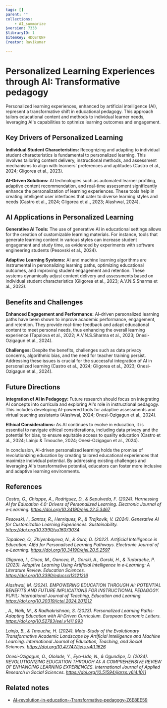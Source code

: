 ```yaml
---
tags: []
parent: ""
collections:
    - AI_summarize
$version: 7333
$libraryID: 1
$itemKey: 4DQSTQNF
Creator: Ravikumar

---
```

# Personalized Learning Experiences through AI: Transformative pedagogy

Personalized learning experiences, enhanced by artificial intelligence (AI), represent a transformative shift in educational pedagogy. This approach tailors educational content and methods to individual learner needs, leveraging AI's capabilities to optimize learning outcomes and engagement.

## Key Drivers of Personalized Learning

**Individual Student Characteristics:** Recognizing and adapting to individual student characteristics is fundamental to personalized learning. This involves tailoring content delivery, instructional methods, and assessment mechanisms to align with learners' preferences and aptitudes (Castro et al., 2024; Gligorea et al., 2023).

**AI-Driven Solutions:** AI technologies such as automated learner profiling, adaptive content recommendation, and real-time assessment significantly enhance the personalization of learning experiences. These tools help in creating intelligent user interfaces that cater to diverse learning styles and needs (Castro et al., 2024; Gligorea et al., 2023; Alashwal, 2024).

## AI Applications in Personalized Learning

**Generative AI Tools:** The use of generative AI in educational settings allows for the creation of customizable learning materials. For instance, tools that generate learning content in various styles can increase student engagement and study time, as evidenced by experiments with software engineering students (Pesovski et al., 2024).

**Adaptive Learning Systems:** AI and machine learning algorithms are instrumental in personalizing learning paths, optimizing educational outcomes, and improving student engagement and retention. These systems dynamically adjust content delivery and assessments based on individual student characteristics (Gligorea et al., 2023; A.V.N.S.Sharma et al., 2023).

## Benefits and Challenges

**Enhanced Engagement and Performance:** AI-driven personalized learning paths have been shown to improve academic performance, engagement, and retention. They provide real-time feedback and adapt educational content to meet personal needs, thus enhancing the overall learning experience (Tapalova et al., 2022; A.V.N.S.Sharma et al., 2023; Onesi-Ozigagun et al., 2024).

**Challenges:** Despite the benefits, challenges such as data privacy concerns, algorithmic bias, and the need for teacher training persist. Addressing these issues is crucial for the successful integration of AI in personalized learning (Castro et al., 2024; Gligorea et al., 2023; Onesi-Ozigagun et al., 2024).

## Future Directions

**Integration of AI in Pedagogy:** Future research should focus on integrating AI concepts into curricula and exploring AI's role in instructional pedagogy. This includes developing AI-powered tools for adaptive assessments and virtual teaching assistants (Alashwal, 2024; Onesi-Ozigagun et al., 2024).

**Ethical Considerations:** As AI continues to evolve in education, it is essential to navigate ethical considerations, including data privacy and the potential for bias, to ensure equitable access to quality education (Castro et al., 2024; Lainjo & Tmouche, 2024; Onesi-Ozigagun et al., 2024).

In conclusion, AI-driven personalized learning holds the promise of revolutionizing education by creating tailored educational experiences that maximize individual potential. By addressing existing challenges and leveraging AI's transformative potential, educators can foster more inclusive and adaptive learning environments.

## References

*Castro, G., Chiappe, A., Rodríguez, D., & Sepulveda, F. (2024). Harnessing AI for Education 4.0: Drivers of Personalized Learning. Electronic Journal of e-Learning. <https://doi.org/10.34190/ejel.22.5.3467>*

*Pesovski, I., Santos, R., Henriques, R., & Trajkovik, V. (2024). Generative AI for Customizable Learning Experiences. Sustainability. <https://doi.org/10.3390/su16073034>*

*Tapalova, O., Zhiyenbayeva, N., & Gura, D. (2022). Artificial Intelligence in Education: AIEd for Personalised Learning Pathways. Electronic Journal of e-Learning. <https://doi.org/10.34190/ejel.20.5.2597>*

*Gligorea, I., Cioca, M., Oancea, R., Gorski, A., Gorski, H., & Tudorache, P. (2023). Adaptive Learning Using Artificial Intelligence in e-Learning: A Literature Review. Education Sciences. <https://doi.org/10.3390/educsci13121216>*

*Alashwal, M. (2024). EMPOWERING EDUCATION THROUGH AI: POTENTIAL BENEFITS AND FUTURE IMPLICATIONS FOR INSTRUCTIONAL PEDAGOGY. PUPIL: International Journal of Teaching, Education and Learning. <https://doi.org/10.20319/ictel.2024.201212>*

*, A., Naik, M., & Radhakrishnan, S. (2023). Personalized Learning Paths: Adapting Education with AI-Driven Curriculum. European Economic Letters. <https://doi.org/10.52783/eel.v14i1.993>*

*Lainjo, B., & Tmouche, H. (2024). Meta-Study of the Evolutionary Transformative Academic Landscape by Artificial Intelligence and Machine Learning. International Journal of Education, Teaching, and Social Sciences. <https://doi.org/10.47747/ijets.v4i1.1626>*

*Onesi-Ozigagun, O., Ololade, Y., Eyo-Udo, N., & Ogundipe, D. (2024). REVOLUTIONIZING EDUCATION THROUGH AI: A COMPREHENSIVE REVIEW OF ENHANCING LEARNING EXPERIENCES. International Journal of Applied Research in Social Sciences. <https://doi.org/10.51594/ijarss.v6i4.1011>*

## Related notes

*   [AI-revolution-in-education--Transformative-pedagogy-Z6E8EE59](AI-revolution-in-education--Transformative-pedagogy-Z6E8EE59.md)
